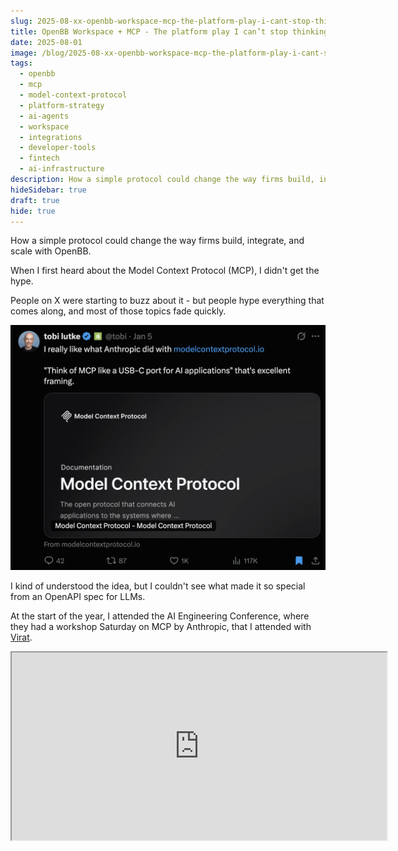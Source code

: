 ```yaml
---
slug: 2025-08-xx-openbb-workspace-mcp-the-platform-play-i-cant-stop-thinking-about
title: OpenBB Workspace + MCP - The platform play I can’t stop thinking about
date: 2025-08-01
image: /blog/2025-08-xx-openbb-workspace-mcp-the-platform-play-i-cant-stop-thinking-about
tags:
  - openbb
  - mcp
  - model-context-protocol
  - platform-strategy
  - ai-agents
  - workspace
  - integrations
  - developer-tools
  - fintech
  - ai-infrastructure
description: How a simple protocol could change the way firms build, integrate, and scale with OpenBB.
hideSidebar: true
draft: true
hide: true
---
```


How a simple protocol could change the way firms build, integrate, and scale with OpenBB.

<!-- truncate -->

<div style={{borderTop: '1px solid #0088CC', margin: '1.5em 0'}} />

When I first heard about the Model Context Protocol (MCP), I didn't get the hype.

People on X were starting to buzz about it - but people hype everything that comes along, and most of those topics fade quickly.

<p align="center">
    <img width="600" src="/blog/2025-08-xx-openbb-workspace-mcp-the-platform-play-i-cant-stop-thinking-about_1.png" />
</p>

I kind of understood the idea, but I couldn't see what made it so special from an OpenAPI spec for LLMs.

At the start of the year, I attended the AI Engineering Conference, where they had a workshop Saturday on MCP by Anthropic, that I attended with <a href="https://x.com/virattt" target="_blank">Virat</a>.

<div className="flex place-items-center justify-center items-center rounded-sm mx-auto">
    <iframe
        src="https://www.youtube.com/embed/kQmXtrmQ5Zg?si=BSIRbU3hpB3jCzeH"
        width="600"
        height="300"
    />
</div>

<br />

Even then I didn't fully get it.

Virat, though, got it instantly. A few weeks later, he'd already built an <a href="https://docs.financialdatasets.ai/mcp-server" target="_blank">MCP server for financial datasets</a> - one of the very first for finance.

## We'd been doing "MCP" all along

Part of my early skepticism was because, in many ways, OpenBB had already solved this problem before MCP even had a name.

We'd built our own protocol to integrate data into the Workspace so that it could be consumed by both humans (through visualization) and AI agents (through function calls). I even wrote about it <a href="https://didierlopes.com/blog/2025-03-01-how-function-calling-and-context-aware-ai-shapes-openbb" target="_blank">here</a>.

We spent years making sure that any data feeding the Workspace was equally usable for the UI and for AI - effectively building MCP before MCP existed.

So when MCP came along, I didn't feel the pull. We already had our own seamless protocol and didn't see why we needed someone else's.

## The "Aha" moment: Tools without a UI

Then things started to change.

MCP topic started showing up on our client conversations. They weren't necessarily asking for MCP at first, but wanted to know what was our strategy towards it.

At the same time, I was adding MCP Servers to my Claude Code, <a href="https://didierlopes.com/blog/2025-06-10-how-i-connected-figma-to-cursor-using-mcp" target="_blank">such as the Figma one</a>. And that's when my perspective started to shift. There I was with all my data in Figma, and with a couple of clicks my agent in a completely different environment (the terminal) had access to it.

It wasn't even just about the data but the tools. Ultimately, the context.

That was it.

The killer use case for OpenBB wasn't on the data side - we already handle that well with UI components.

It's **tools that don't need to be visualized**, and can work with the data already in the Workspace.

Think:

- Writing an investment memo in OpenBB and sending it straight to Ghost (workflow suggested by <a href="https://www.linkedin.com/in/ca%C3%ADque-cober-117bbb1ab/" target="_blank">Caique</a>).
- Using a memory server to remember user preferences across sessions.
- Monte Carlo models
- Code interpreter
- Web search
- …

It's like a **universal adapter** for capabilities.

Plug in the tool, and it just works inside the Workspace - for both humans and AI.

And it's not just a handful of companies working on this.

There are thousands nows.

It's the differentiator between companies that innovate and the ones who don't (but will soon do).

There are full-blown directories with MCP Server URLs that you can connect with a couple of clicks - e.g. smithery.ai with hundreds of MCP servers ready to connect (Derek has an <a href="https://youtu.be/ITRvaLmVAWM?si=jprbfEtMGeYU4hMO&t=241" target="_blank">awesome demo</a> on the topic).

Each server is a potential new feature.

- **Before**: every integration was a full-blown project.

- **Now**: browse, connect, use. That easy.

Even simple tools, like <a href="https://context7.com/" target="_blank">Context7</a>, can improve the user experience significantly.

<p align="center">
    <img width="800" src="/blog/2025-08-xx-openbb-workspace-mcp-the-platform-play-i-cant-stop-thinking-about_2.jpeg" />
</p>

That's when it became obvious - this wasn't just a nice-to-have, it was a platform play. 

Our platform play.

## How we decide what to build ourselves

MCP won't replace what we build - it complements it.

Obviously, when the data is meant to be rendered as a widget on OpenBB - we rely on our protocol. As the information in the protocol contains now just raw data but the way it's displayed on the workspace, the parameters, the apps, the prompts, …  

However, when features relate mostly with the usage of an AI agent we will be more mindful about the features that we want to own.

<p align="center">
    <img width="800" src="/blog/2025-08-xx-openbb-workspace-mcp-the-platform-play-i-cant-stop-thinking-about_3.png" />
</p>

I foresee us owning the features when:

**They rely deeply on Workspace data, e.g.**:

- **Global Data** which gives the agent access to the full range of data widgets in the entire workspace product.
- **Generative UI** which gives the agent access to the workspace dashboard and allows to add widgets into the dashboard based on the conversation or modify the dashboard

**We need to control the full end-to-end experience, e.g.**:

- **Web Search** where we want to be able to control the way the citations are highlighted so they work more natively on the product
- **Code Interpreter** (coming soon) so that we optimize this virtual sandbox to create charts that can be created as interactive widgets to add to the workspace.

Everything else?

The MCP ecosystem can handle it - often better than we could build it ourselves.

And even for some of these, users may still want to add their own web search or code interpreter.

But ultimately, we are giving them that option.

The way I see it, MCP turns OpenBB into the place to build financial applications - a permissioned, AI-ready infrastructure layer that can tap into an entire universe of tools without friction.

A few months ago, I didn't see it.

Now, I can't stop thinking about what we'll build next.
